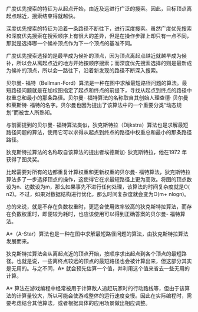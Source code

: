 广度优先搜索的特征为从起点开始，由近及远进行广泛的搜索。因此，目标顶点离起点越近，搜索结束得就越快。

深度优先搜索的特征为沿着一条路径不断往下，进行深度搜索。虽然广度优先搜索和深度优先搜索在搜索顺序上有很大的差异，但是在操作步骤上却只有一点不同，那就是选择哪一个候补顶点作为下一个顶点的基准不同。

广度优先搜索选择的是最早成为候补的顶点，因为顶点离起点越近就越早成为候补，所以会从离起点近的地方开始按顺序搜索；而深度优先搜索选择的则是最新成为候补的顶点，所以会一路往下，沿着新发现的路径不断深入搜索。

贝尔曼- 福特（Bellman-Ford）算法是一种在图中求解最短路径问题的算法。最短路径问题就是在加权图指定了起点和终点的前提下，寻找从起点到终点的路径中权重总和最小的那条路径。贝尔曼- 福特算法的名称取自其创始人理查德· 贝尔曼和莱斯特· 福特的名字。贝尔曼也因为提出了该算法中的一个重要分类“动态规划”而被世人所熟知。

与前面提到的贝尔曼- 福特算法类似，狄克斯特拉（Dijkstra）算法也是求解最短路径问题的算法，使用它可以求得从起点到终点的路径中权重总和最小的那条路径路径。

狄克斯特拉算法的名称取自该算法的提出者埃德斯加· 狄克斯特拉，他在1972 年获得了图灵奖。

比起需要对所有的边都重复计算权重和更新权重的贝尔曼- 福特算法，狄克斯特拉算法多了一步选择顶点的操作，这使得它在求最短路径上更为高效。将图的顶点数设为n、边数设为m，那么如果事先不进行任何处理，该算法的时间复杂度就是O( n2)。不过，如果对数据结构进行优化，那么时间复杂度就会变为O(m+ nlogn)。

总的来说，就是不存在负数权重时，更适合使用效率较高的狄克斯特拉算法，而存在负数权重时，即便较为耗时，也应该使用可以得到正确答案的贝尔曼- 福特算法。

A*（A-Star）算法也是一种在图中求解最短路径问题的算法，由狄克斯特拉算法发展而来。

狄克斯特拉算法会从离起点近的顶点开始，按顺序求出起点到各个顶点的最短路径。也就是说，一些离终点较远的顶点的最短路径也会被计算出来，但这部分其实是无用的。与之不同，A* 就会预先估算一个值，并利用这个值来省去一些无用的计算。

A* 算法在游戏编程中经常被用于计算敌人追赶玩家时的行动路线等，但由于该算法的计算量较大，所以可能会使游戏整体的运行速度变慢。因此在实际编程时，需要考虑结合其他算法，或者根据具体的应用场景做出相应调整。

